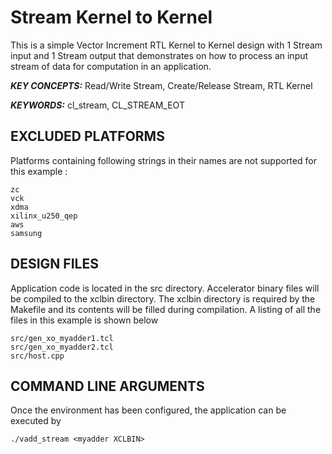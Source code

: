 Stream Kernel to Kernel
======================

This is a simple Vector Increment RTL Kernel to Kernel design with 1 Stream input and 1 Stream output that demonstrates on how to process an input stream of data for computation in an application.

***KEY CONCEPTS:*** Read/Write Stream, Create/Release Stream, RTL Kernel

***KEYWORDS:*** cl_stream, CL_STREAM_EOT

## EXCLUDED PLATFORMS
Platforms containing following strings in their names are not supported for this example :
```
zc
vck
xdma
xilinx_u250_qep
aws
samsung
```

##  DESIGN FILES
Application code is located in the src directory. Accelerator binary files will be compiled to the xclbin directory. The xclbin directory is required by the Makefile and its contents will be filled during compilation. A listing of all the files in this example is shown below

```
src/gen_xo_myadder1.tcl
src/gen_xo_myadder2.tcl
src/host.cpp
```

##  COMMAND LINE ARGUMENTS
Once the environment has been configured, the application can be executed by
```
./vadd_stream <myadder XCLBIN>
```

